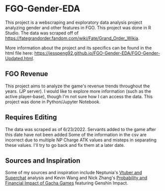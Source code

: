 # FGO-Gender-EDA
This project is a webscraping and exploratory data analysis project analyzing gender and other features in FGO. This project was done in R Studio.
The data was scraped off of https://fategrandorder.fandom.com/wiki/Fate/Grand_Order_Wikia. 

More information about the project and its specifics can be found in the html file here: https://jesspeng92.github.io/FGO-Gender-EDA/FGO-Gender-Updated.html.

## FGO Revenue
This project aims to analyze the game's revenue trends throughout the years. (JP server). I would like to explore more information (such as the active player-base), though I'm not sure how I can access the data.
This project was done in Python/Jupyter Notebook.

## Requires Editing
The data was scraped as of 6/23/2022. Servants added to the game after this date have not been added
Some of the information in the csv are incorrect due to multiple NP Charge ATK values and misteps in separating these values. I'll try to go back and fix them at a later date.

## Sources and Inspiration
Some of my sources and inspiration include Neptunia's <a href="https://github.com/neptunia/vtubers-data-science"> Vtuber and Superchat</a> analysis and Kevin Wang and Nick Zhang's <a href="https://kevinw1008.github.io/">Probability and Financial Impact of Gacha Games</a> featuring Genshin Impact.
